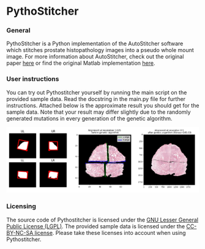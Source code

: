 # PythoStitcher

### General
PythoStitcher is a Python implementation of the AutoStitcher software which stitches prostate histopathology images into a pseudo whole mount image. For more information about AutoStitcher, check out the original paper [here](https://www.nature.com/articles/srep29906) or find the original Matlab implementation [here](https://engineering.case.edu/centers/ccipd/content/software).

### User instructions
You can try out Pythostitcher yourself by running the main script on the provided sample data. Read the docstring in the main.py file for further instructions. Attached below is the approximate result you should get for the sample data. Note that your result may differ slightly due to the randomly generated mutations in every generation of the genetic algorithm. 

![image](stitched_sample_data.png)

### Licensing
The source code of Pythostitcher is licensed under the [GNU Lesser General Public License (LGPL)](https://www.gnu.org/licenses/lgpl-3.0.nl.html). The provided sample data is licensed under the [CC-BY-NC-SA license](https://creativecommons.org/licenses/by-nc-sa/3.0/). Please take these licenses into account when using Pythostitcher.


